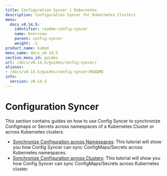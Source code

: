 ```yaml
---
title: Configuration Syncer | Kubernetes
description: Configuration Syncer for Kubernetes Clusters
menu:
  docs_v0.14.5:
    identifier: readme-config-syncer
    name: Overview
    parent: config-syncer
    weight: -1
product_name: kubed
menu_name: docs_v0.14.5
section_menu_id: guides
url: /docs/v0.14.5/guides/config-syncer/
aliases:
- /docs/v0.14.5/guides/config-syncer/README
info:
  version: v0.14.5
---
```


# Configuration Syncer

This section contains guides on how to use Config Syncer to synchronize Configmaps or Secrets across namespaces of a Kubernetes Cluster or across Kubernetes clusters.

- [Synchronize Configuration across Namespaces](/docs/v0.14.5/guides/config-syncer/intra-cluster): This tutorial will show you how Config Syncer can sync ConfigMaps/Secrets across Kubernetes namespaces.
- [Synchronize Configuration across Clusters](/docs/v0.14.5/guides/config-syncer/inter-cluster): This tutorial will show you how Config Syncer can sync ConfigMaps/Secrets across Kubernetes cluster.
